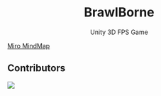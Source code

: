 <div align="center">
  <h1>BrawlBorne</h1>
  Unity 3D FPS Game
</div>


[Miro MindMap](https://miro.com/app/board/uXjVPC6Tqtw=/?share_link_id=168174453400)

## Contributors

<a href="https://github.com/TheCreators/BrawlBorne/graphs/contributors">
  <img src="https://contrib.rocks/image?repo=TheCreators/BrawlBorne"/>
</a>

